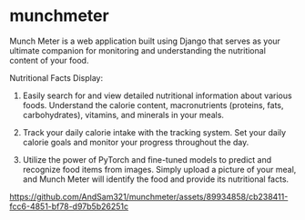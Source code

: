 # munchmeter
Munch Meter is a  web application built using Django that serves as your ultimate companion for monitoring and understanding the nutritional content of your food. 

Nutritional Facts Display:

1. Easily search for and view detailed nutritional information about various foods.
Understand the calorie content, macronutrients (proteins, fats, carbohydrates), vitamins, and minerals in your meals.

2. Track your daily calorie intake with the tracking system.
Set your daily calorie goals and monitor your progress throughout the day.

3. Utilize the power of PyTorch and fine-tuned models to predict and recognize food items from images.
Simply upload a picture of your meal, and Munch Meter will identify the food and provide its nutritional facts.


https://github.com/AndSam321/munchmeter/assets/89934858/cb238411-fcc6-4851-bf78-d97b5b26251c

